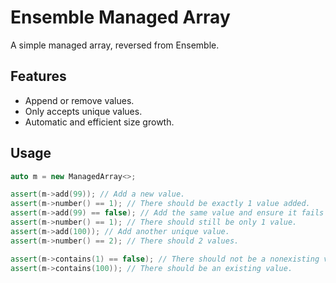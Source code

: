 # Ensemble Managed Array

A simple managed array, reversed from Ensemble.

## Features

 - Append or remove values.
 - Only accepts unique values.
 - Automatic and efficient size growth.

## Usage

```c++
auto m = new ManagedArray<>;
```

```c++
assert(m->add(99)); // Add a new value.
assert(m->number() == 1); // There should be exactly 1 value added.
assert(m->add(99) == false); // Add the same value and ensure it fails since only unique values can be added.
assert(m->number() == 1); // There should still be only 1 value.
assert(m->add(100)); // Add another unique value.
assert(m->number() == 2); // There should 2 values.
```

```c++
assert(m->contains(1) == false); // There should not be a nonexisting value.
assert(m->contains(100)); // There should be an existing value.
```
